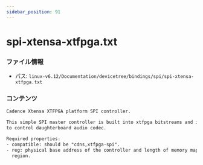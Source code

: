 ```yaml
---
sidebar_position: 91
---
```

# spi-xtensa-xtfpga.txt

### ファイル情報

- パス: `linux-v6.12/Documentation/devicetree/bindings/spi/spi-xtensa-xtfpga.txt`

### コンテンツ

```txt
Cadence Xtensa XTFPGA platform SPI controller.

This simple SPI master controller is built into xtfpga bitstreams and is used
to control daughterboard audio codec.

Required properties:
- compatible: should be "cdns,xtfpga-spi".
- reg: physical base address of the controller and length of memory mapped
  region.

```
